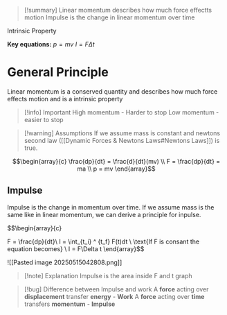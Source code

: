 
>[!summary]
Linear momentum describes how much force effectts motion
Impulse is the change in linear momentum over time
>
Intrinsic Property
>
**Key equations:**
$p = mv$
$I = F\Delta t$

# General Principle
Linear momentum is a conserved quantity and describes how much force effects motion and is a intrinsic property 

>[!info] Important 
High momentum - Harder to stop
Low momentum - easier to stop

>[!warning] Assumptions
If we assume mass is constant and newtons second law ([[Dynamic Forces & Newtons Laws#Newtons Laws]]) is true.

$$\begin{array}{c}
\frac{dp}{dt} = \frac{d}{dt}(mv) \\ 
F = \frac{dp}{dt}  = ma \\ 
p = mv
\end{array}$$
## Impulse 
Impulse is the change in momentum over time. If we assume mass is the same like in linear momentum, we can derive a principle for inpulse.

$$\begin{array}{c}

F = \frac{dp}{dt}\\
I = \int_{t_i} ^ {t_f} F(t)dt \\ 
\text{If F is consant the equation becomes} \\ 
I = F\Delta t
\end{array}$$

![[Pasted image 20250515042808.png]]
>[!note] Explanation
Impulse is the area inside F and t graph

>[!bug] Difference between Impulse and work
A **force** acting over **displacement** transfer **energy** - **Work**
A **force** acting over **time** transfers **momentum** - **Impulse**



